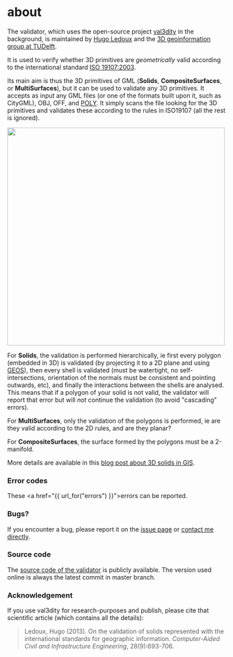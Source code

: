 
<div class="page-header">
    <h1>about</h1>
</div>

The validator, which uses the open-source project [val3dity](https://github.com/tudelft3d/val3dity) in the background, is maintained by [Hugo Ledoux](https://3d.bk.tudelft.nl/hledoux) and the [3D geoinformation group at TUDelft](https://3d.bk.tudelft.nl).

It is used to verify whether 3D primitives are *geometrically* valid according to the international standard [ISO 19107:2003](http://www.iso.org/iso/catalogue_detail.htm?csnumber=26012). 

Its main aim is thus the 3D primitives of GML (__Solids__, __CompositeSurfaces__, or __MultiSurfaces__), but it can be used to validate any 3D primitives. 
It accepts as input any GML files (or one of the formats built upon it, such as CityGML), OBJ, OFF, and [POLY](http://wias-berlin.de/software/tetgen/1.5/doc/manual/manual006.html#ff_poly).
It simply scans the file looking for the 3D primitives and validates these according to the rules in ISO19107 (all the rest is ignored). 

<p><img width='500' src="{{ url_for('static', filename='img/workflow.svg') }}" alt="" /></p>

For __Solids__, the validation is performed hierarchically, ie first every polygon (embedded in 3D) is validated (by projecting it to a 2D plane and using [GEOS](http://trac.osgeo.org/geos/)), then every shell is validated (must be watertight, no self-intersections, orientation of the normals must be consistent and pointing outwards, etc), and finally the interactions between the shells are analysed. 
This means that if a polygon of your solid is not valid, the validator will report that error but will *not* continue the validation (to avoid "cascading" errors). 

For __MultiSurfaces__, only the validation of the polygons is performed, ie are they valid according to the 2D rules, and are they planar?

For __CompositeSurfaces__, the surface formed by the polygons must be a 2-manifold.

More details are available in this [blog post about 3D solids in GIS](https://3d.bk.tudelft.nl/hledoux/blog/your-solids-the-same/).

### Error codes

These <a href="{{  url_for("errors")  }}">errors</a> can be reported.

### Bugs?

If you encounter a bug, please report it on the [issue page](https://github.com/tudelft3d/val3dity/issues) or [contact me directly](mailto:h.ledoux@tudelft.nl).


### Source code

The [source code of the validator](https://github.com/tudelft3d/val3dity) is publicly available.
The version used online is always the latest commit in master branch.

### Acknowledgement

If you use val3dity for research-purposes and publish, please cite that scientific article (which contains all the details):

> Ledoux, Hugo (2013). On the validation of solids represented with the
international standards for geographic information. *Computer-Aided Civil and Infrastructure Engineering*, 28(9):693-706. 
<a href="http://dx.doi.org/10.1111/mice.12043"><i class="fa fa-external-link"></i></a> <a href="https://3d.bk.tudelft.nl/hledoux/pdfs/13_cacaie.pdf"><i class="fa fa-file-pdf-o"></i></a>
